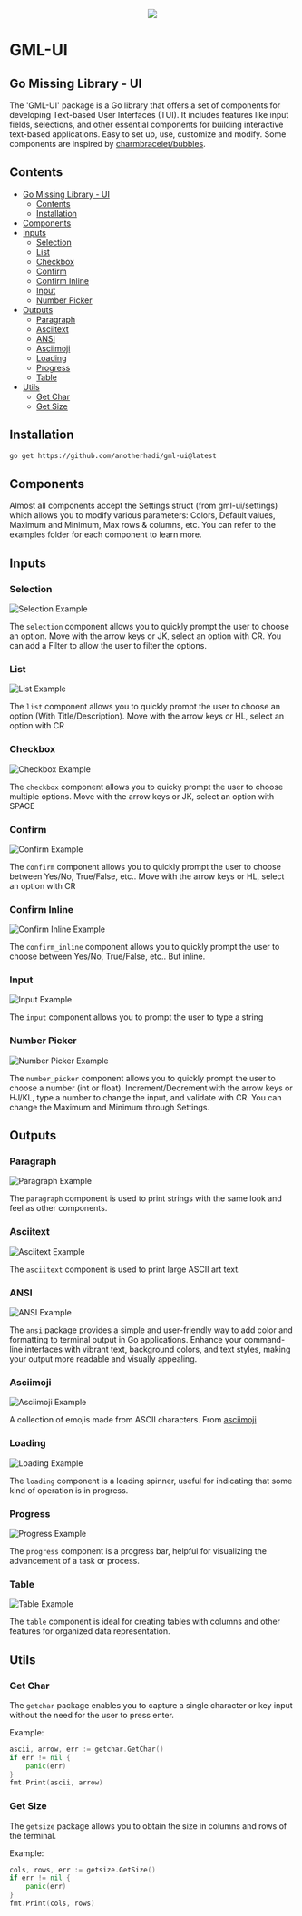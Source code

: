 <p align="center">
	<img src="https://file.anotherhadi.com/logo-gml-ui.png"
</p>

# GML-UI
## Go Missing Library - UI

The 'GML-UI' package is a Go library that offers a set of components for developing Text-based User Interfaces (TUI).
It includes features like input fields, selections, and other essential components for building interactive text-based applications.
Easy to set up, use, customize and modify. Some components are inspired by [charmbracelet/bubbles](https://github.com/charmbracelet/bubbles).


## Contents
- [Go Missing Library - UI](#gml-ui)
  - [Contents](#contents)
  - [Installation](#installation)
- [Components](#components)
- [Inputs](#inputs)
  - [Selection](#selection)
  - [List](#list)
  - [Checkbox](#checkbox)
  - [Confirm](#confirm)
  - [Confirm Inline](#confirm-inline)
  - [Input](#input)
  - [Number Picker](#number-picker)
- [Outputs](#outputs)
  - [Paragraph](#paragraph)
  - [Asciitext](#asciitext)
  - [ANSI](#ansi)
  - [Asciimoji](#asciimoji)
  - [Loading](#loading)
  - [Progress](#progress)
  - [Table](#table)
- [Utils](#utils)
  - [Get Char](#get-char)
  - [Get Size](#get-size)

## Installation

```bash
go get https://github.com/anotherhadi/gml-ui@latest
```

## Components

Almost all components accept the Settings struct (from gml-ui/settings) which allows you to modify various parameters: Colors, Default values, Maximum and Minimum, Max rows & columns, etc.
You can refer to the examples folder for each component to learn more.

## Inputs

### Selection

![Selection Example](https://file.anotherhadi.com/selection.gif)

The `selection` component allows you to quickly prompt the user to choose an option.
Move with the arrow keys or JK, select an option with CR.
You can add a Filter to allow the user to filter the options.

### List

![List Example](https://file.anotherhadi.com/list.gif)

The `list` component allows you to quickly prompt the user to choose an option (With Title/Description). Move with the arrow keys or HL, select an option with CR

### Checkbox

![Checkbox Example](https://file.anotherhadi.com/checkbox.gif)

The `checkbox` component allows you to quicky prompt the user to choose multiple options.
Move with the arrow keys or JK, select an option with SPACE

### Confirm

![Confirm Example](https://file.anotherhadi.com/confirm.gif)

The `confirm` component allows you to quickly prompt the user to choose between Yes/No, True/False, etc..
Move with the arrow keys or HL, select an option with CR

### Confirm Inline

![Confirm Inline Example](https://file.anotherhadi.com/confirm_inline.gif)

The `confirm_inline` component allows you to quickly prompt the user to choose between Yes/No, True/False, etc.. But inline.

### Input

![Input Example](https://file.anotherhadi.com/input.gif)

The `input` component allows you to prompt the user to type a string

### Number Picker

![Number Picker Example](https://file.anotherhadi.com/number_picker.gif)

The `number_picker` component allows you to quickly prompt the user to choose a number (int or float).
Increment/Decrement with the arrow keys or HJ/KL, type a number to change the input, and validate with CR.
You can change the Maximum and Minimum through Settings.

## Outputs

### Paragraph

![Paragraph Example](https://file.anotherhadi.com/paragraph.png)

The `paragraph` component is used to print strings with the same look and feel as other components.

### Asciitext

![Asciitext Example](https://file.anotherhadi.com/asciitext.png)

The `asciitext` component is used to print large ASCII art text.

### ANSI

![ANSI Example](https://file.anotherhadi.com/ansi.png)

The `ansi` package provides a simple and user-friendly way to add color and formatting to terminal output in Go applications. Enhance your command-line interfaces with vibrant text, background colors, and text styles, making your output more readable and visually appealing.

### Asciimoji

![Asciimoji Example](https://file.anotherhadi.com/asciimoji.png)

A collection of emojis made from ASCII characters. From [asciimoji](https://asciimoji.com)

### Loading

![Loading Example](https://file.anotherhadi.com/loading.gif)

The `loading` component is a loading spinner, useful for indicating that some kind of operation is in progress.

### Progress

![Progress Example](https://file.anotherhadi.com/progress.gif)

The `progress` component is a progress bar, helpful for visualizing the advancement of a task or process.

### Table

![Table Example](https://file.anotherhadi.com/table.png)

The `table` component is ideal for creating tables with columns and other features for organized data representation.

## Utils

### Get Char

The  `getchar` package enables you to capture a single character or key input without the need for the user to press enter.

Example:

```go
ascii, arrow, err := getchar.GetChar()
if err != nil {
	panic(err)
}
fmt.Print(ascii, arrow)
```

### Get Size

The `getsize` package allows you to obtain the size in columns and rows of the terminal.

Example:

```go
cols, rows, err := getsize.GetSize()
if err != nil {
	panic(err)
}
fmt.Print(cols, rows)
```
